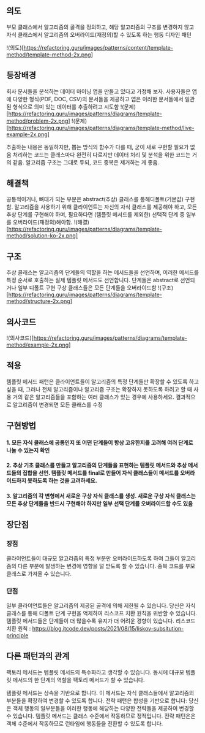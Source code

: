 ## 의도
부모 클래스에서 알고리즘의 골격을 정의하고, 해당 알고리즘의 구조를 변경하지 않고 자식 클래스에서 알고리즘의 오버라이드​(재정의)​할 수 있도록 하는 행동 디자인 패턴

!(의도)[https://refactoring.guru/images/patterns/content/template-method/template-method-2x.png]


## 등장배경
회사 문서들을 분석하는 데이터 마이닝 앱을 만들고 있다고 가정해 보자.
사용자들은 앱에 다양한 형식​(PDF, DOC, CSV)​의 문서들을 제공하고 앱은 이러한 문서들에서 일관된 형식으로 의미 있는 데이터를 추출하려고 시도함
!(문제)[https://refactoring.guru/images/patterns/diagrams/template-method/problem-2x.png]
!(문제)[https://refactoring.guru/images/patterns/diagrams/template-method/live-example-2x.png]

추출하는 내용은 동일하지만, 뽑는 방식의 함수가 다를 때, 굳이 새로 구현할 필요가 없음
처리하는 코드는 클래스마다 완전히 다르지만 데이터 처리 및 분석을 위한 코드는 거의 같음. 알고리즘 구조는 그대로 두되, 코드 중복은 제거하는 게 좋음.


## 해결책 
공통적이거나, 뼈대가 되는 부분은 abstract​(추상) 클래스를 통해 ​디폴트​(기본값) 구현함.
알고리즘을 사용하기 위해 클라이언트는 자신의 자식 클래스를 제공해야 하고, 모든 추상 단계를 구현해야 하며, 필요하다면 (템플릿 메서드를 제외한) 선택적 단계 중 일부를 오버라이드​(재정의)​해야함.
!(해결)[https://refactoring.guru/images/patterns/diagrams/template-method/solution-ko-2x.png]


## 구조
추상 클래스는 알고리즘의 단계들의 역할을 하는 메서드들을 선언하며, 이러한 메서드를 특정 순서로 호출하는 실제 템플릿 메서드도 선언합니다. 단계들은 abstract로 선언되거나 일부 디폴트 구현
구상 클래스들은 모든 단계들을 오버라이드함
!(구조)[https://refactoring.guru/images/patterns/diagrams/template-method/structure-2x.png]


## 의사코드
!(의사코드)[https://refactoring.guru/images/patterns/diagrams/template-method/example-2x.png]

## 적용
템플릿 메서드 패턴은 클라이언트들이 알고리즘의 특정 단계들만 확장할 수 있도록 하고 싶을 때, 그러나 전체 알고리즘이나 알고리즘 구조는 확장하지 못하도록 하려고 할 때 사용
거의 같은 알고리즘들을 포함하는 여러 클래스가 있는 경우에 사용하세요. 결과적으로 알고리즘이 변경되면 모든 클래스를 수정


## 구현방법 
#### 1. 모든 자식 클래스에 공통인지 또 어떤 단계들이 항상 고유한지를 고려해 여러 단계로 나눌 수 있는지 확인

#### 2. 추상 기초 클래스를 만들고 알고리즘의 단계들을 표현하는 템플릿 메서드와 추상 메서드들의 집합을 선언. 템플릿 메서드를 final로 만들어 자식 클래스들이 메서드를 오버라이드하지 못하도록 하는 것을 고려하세요.

#### 3. 알고리즘의 각 변형에서 새로운 구상 자식 클래스를 생성. 새로운 구상 자식 클래스는 모든 추상 단계들을 반드시 구현해야 하지만 일부 선택 단계를 오버라이드할 수도 있음


## 장단점 
### 장점
클라이언트들이 대규모 알고리즘의 특정 부분만 오버라이드하도록 하여 그들이 알고리즘의 다른 부분에 발생하는 변경에 영향을 덜 받도록 할 수 있습니다.
 중복 코드를 부모 클래스로 가져올 수 있습니다.


### 단점
일부 클라이언트들은 알고리즘의 제공된 골격에 의해 제한될 수 있습니다.
당신은 자식 클래스를 통해 디폴트 단계 구현을 억제하여 리스코프 치환 원칙을 위반할 수 있습니다.
템플릿 메서드들은 단계들이 더 많을수록 유지가 더 어려운 경향이 있습니다.
리스코드 치환 원칙 : https://blog.itcode.dev/posts/2021/08/15/liskov-subsitution-principle


## 다른 패턴과의 관계 
팩토리 메서드는 템플릿 메서드의 특수화라고 생각할 수 있습니다. 
동시에 대규모 템플릿 메서드의 한 단계의 역할을 팩토리 메서드가 할 수 있습니다.

템플릿 메서드는 상속을 기반으로 합니다. 이 메서드는 자식 클래스들에서 알고리즘의 부분들을 확장하여 변경할 수 있도록 합니다. 
전략 패턴은 합성을 기반으로 합니다: 당신은 객체 행동의 일부분들을 이러한 행동에 해당하는 다양한 전략들을 제공하여 변경할 수 있습니다. 
템플릿 메서드는 클래스 수준에서 작동하므로 정적입니다. 전략 패턴은은 객체 수준에서 작동하므로 런타임에 행동들을 전환할 수 있도록 합니다.
